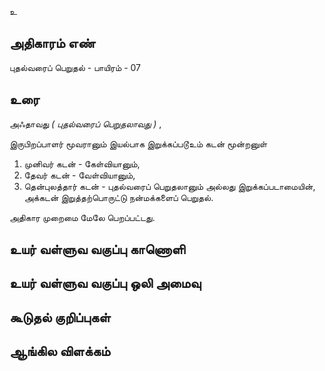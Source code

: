 உ


## அதிகாரம் எண்

புதல்வரைப் பெறுதல் - பாயிரம் - 07


## உரை 

அஃதாவது _( புதல்வரைப் பெறுதலாவது )_ ,  

இருபிறப்பாளர் மூவரானும் இயல்பாக இறுக்கப்படூஉம் கடன் மூன்றனுள் 

1. முனிவர் கடன் - கேள்வியானும்,  
2. தேவர் கடன் - வேள்வியானும்,  
3. தென்புலத்தார் கடன் - புதல்வரைப் பெறுதலானும் அல்லது இறுக்கப்படாமையின்,  
அக்கடன் இறுத்தற்பொருட்டு நன்மக்களைப் பெறுதல்.  

அதிகார முறைமை மேலே பெறப்பட்டது.


## உயர் வள்ளுவ வகுப்பு காணொளி


## உயர் வள்ளுவ வகுப்பு ஒலி அமைவு 


## கூடுதல் குறிப்புகள்


## ஆங்கில விளக்கம்
